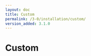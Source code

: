 ```yaml
---
layout: doc
title: Custom
permalink: /3-0/installation/custom/
version_added: 3.1.0
---
```


Custom
======
